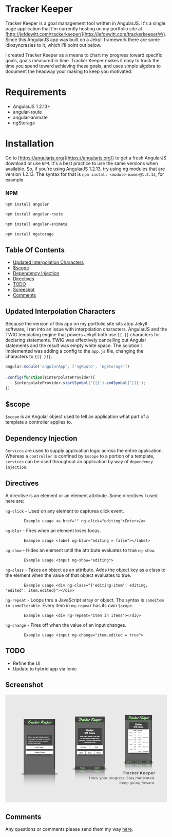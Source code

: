 # Tracker Keeper

Tracker Keeper is a goal management tool written in AngularJS. It's a single page application that I'm currently hosting on my portfolio site at [http://jefdewitt.com/trackerkeeper/](http://jefdewitt.com/trackerkeeper/#/). Since this AngularJS app was built on a Jekyll framework there are some idiosyncrasies to it, which I'll point out below.

I created Tracker Keeper as a means to chart my progress toward specific goals, goals measured in time. Tracker Keeper makes it easy to track the time you spend toward achieving these goals, and uses simple algebra to document the headway your making to keep you motivated. 

# Requirements

- AngularJS 1.2.13+
- angular-route
- angular-animate
- ngStorage

# Installation

Go to [https://angularjs.org/](https://angularjs.org/) to get a fresh AngularJS download or use `NPM`. It's a best practice to use the same versions when available. So, if you're using AngularJS 1.2.13, try using ng modules that are version 1.2.13. The syntax for that is `npm install <module-name>@1.2.13`, for example.

### NPM

```bash
npm install angular
```

```bash
npm install angular-route
```

```bash
npm install angular-animate
```

```bash
npm install ngstorage
```

## Table Of Contents

- [Updated Interpolation Characters](#updated-interpolation-characters)
- [$scope](#scope)
- [Dependency Injection](#dependency-injection)
- [Directives](#directives)
- [TODO](#todo)
- [Screeshot](#screeshot)
- [Comments](#comments)

## Updated Interpolation Characters

Because the version of this app on my portfolio site sits atop Jekyll software, I ran into an issue with interpolation characters. AngularJS and the TWIG templating engine that powers Jekyll both use `{{ }}` characters for declaring statements. TWIG was effectively cancelling out Angular statements and the result was empty white space. The solution I implemented was adding a config to the `app.js` file, changing the characters to `{[{ }]}`.

```javascript
angular.module('angularApp', ['ngRoute', 'ngStorage'])

.config(function($interpolateProvider){
    $interpolateProvider.startSymbol('{[{').endSymbol('}]}');
})
```

## $scope

`$scope` is an Angular object used to tell an application what part of a template a controller applies to.

## Dependency Injection

`Services` are used to supply application logic across the entire application. Whereas a `controller` is confined by `$scope` to a portion of a template, `services` can be used throughout an application by way of `dependency injection`.

## Directives

A directive is an element or an element attribute. Some directives I used here are:

`ng-click` - Used on any element to capturea click event.

            Example usage <a href="" ng-click="editing">Enter</a>

`ng-blur` - Fires when an element loses focus.

            Example usage <label ng-blur="editing = false"></label>

`ng-show` - Hides an element until the attribute evaluates to true `ng-show`.

            Example usage <input ng-show="editing">
             
`ng-class` - Takes an object as an attribute. Adds the object key as a class to the element when the value of that object evaluates to true.

            Example usage <div ng-class="{'editing-item': editing, 'edited': item.edited}"></div>
            
`ng-repeat` - Loops thru a JavaScript array or object. The syntax is `someItem in someIterable`. Every item in `ng-repeat` has its own `$scope`.

            Example usage <div ng-repeat="item in items"></div>
            
`ng-change` - Fires off when the value of an input changes.

            Example usage <input ng-change="item.edited = true">

## TODO

- Refine the UI
- Update to hybrid app via Ionic

## Screenshot

![Tracker Keeper app images](/tracker-keeper.jpg?raw=true "Tracker Keeper app images")

## Comments

Any questions or comments please send them my way [here](http://www.jefdewitt.com/connect).

